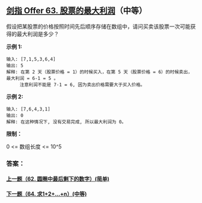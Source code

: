 ## [剑指 Offer 63. 股票的最大利润](https://leetcode-cn.com/problems/gu-piao-de-zui-da-li-run-lcof/)（中等）

假设把某股票的价格按照时间先后顺序存储在数组中，请问买卖该股票一次可能获得的最大利润是多少？



**示例 1:**

```
输入: [7,1,5,3,6,4]
输出: 5
解释: 在第 2 天（股票价格 = 1）的时候买入，在第 5 天（股票价格 = 6）的时候卖出，最大利润 = 6-1 = 5 。
     注意利润不能是 7-1 = 6, 因为卖出价格需要大于买入价格。
```

**示例 2:**

```
输入: [7,6,4,3,1]
输出: 0
解释: 在这种情况下, 没有交易完成, 所以最大利润为 0。
```



**限制：**

0 <= 数组长度 <= 10^5



### 答案：



#### [上一题（62. 圆圈中最后剩下的数字）(简单)](https://github.com/sdwwld/leetCode/blob/master/src/main/java/com/wld/java/offer/剑指Offer62.md)

#### [下一题（64. 求1+2+…+n）(中等)](https://github.com/sdwwld/leetCode/blob/master/src/main/java/com/wld/java/offer/剑指Offer64.md)